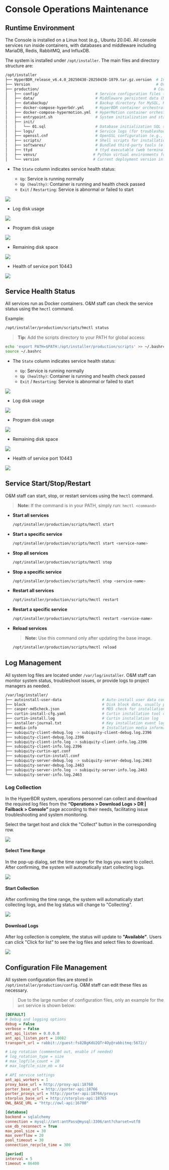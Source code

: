 # **Console Operations Maintenance**

## **Runtime Environment**

The Console is installed on a Linux host (e.g., Ubuntu 20.04). All console services run inside containers, with databases and middleware including MariaDB, Redis, RabbitMQ, and InfluxDB.

The system is installed under `/opt/installer`. The main files and directory structure are:

```bash
/opt/installer
├── HyperBDR_release_v6.4.0_20250430-20250430-1079.tar.gz.version  # Installation package version info
├── Version                                                        # Overall system version info
├── production/                                                   # Core directory for console operation
│   ├── config/                         # Service configuration files (e.g., MariaDB, Redis, Proxy)
│   ├── data/                           # Middleware persistent data (MySQL, Redis, RabbitMQ, InfluxDB)
│   ├── databackup/                     # Backup directory for MySQL, Redis, and configuration files
│   ├── docker-compose-hyperbdr.yml     # HyperBDR container orchestration config
│   ├── docker-compose-hypermotion.yml  # HyperMotion container orchestration config
│   ├── entrypoint.sh                   # System initialization and startup script
│   ├── init/
│   │   └── 01.sql                      # Database initialization SQL script
│   ├── logs/                           # Service logs (for troubleshooting)
│   ├── openssl.cnf                     # OpenSSL configuration (e.g., certificate generation)
│   ├── scripts/                        # Shell scripts for installation, upgrade, uninstall, backup, etc.
│   ├── softwares/                      # Bundled third-party tools (e.g., curl, ossutil, ttyd)
│   ├── ttyd                            # ttyd executable (web terminal service)
│   ├── venvs/                         # Python virtual environments for each service
│   └── version                        # Current deployment version info
```

* The `State` column indicates service health status:

  * `Up`: Service is running normally
  * `Up (healthy)`: Container is running and health check passed
  * `Exit` / `Restarting`: Service is abnormal or failed to start

![](./images/servicecomponentoperationandmaintenance-consoleoperationandmaintenance-1.png)

* Log disk usage

![](./images/servicecomponentoperationandmaintenance-consoleoperationandmaintenance-2.png)

* Program disk usage

![](./images/servicecomponentoperationandmaintenance-consoleoperationandmaintenance-3.png)

* Remaining disk space

![](./images/servicecomponentoperationandmaintenance-consoleoperationandmaintenance-4.png)

* Health of service port 10443

![](./images/servicecomponentoperationandmaintenance-consoleoperationandmaintenance-5.png)

## **Service Health Status**

All services run as Docker containers. O\&M staff can check the service status using the `hmctl` command.

Example:

```bash
/opt/installer/production/scripts/hmctl status
```

> **Tip:** Add the scripts directory to your PATH for global access:

```bash
echo 'export PATH=$PATH:/opt/installer/production/scripts' >> ~/.bashrc
source ~/.bashrc
```

* The `State` column indicates service health status:

  * `Up`: Service is running normally
  * `Up (healthy)`: Container is running and health check passed
  * `Exit` / `Restarting`: Service is abnormal or failed to start

![](./images/servicecomponentoperationandmaintenance-consoleoperationandmaintenance-1.png)

* Log disk usage

![](./images/servicecomponentoperationandmaintenance-consoleoperationandmaintenance-2.png)

* Program disk usage

![](./images/servicecomponentoperationandmaintenance-consoleoperationandmaintenance-3.png)

* Remaining disk space

![](./images/servicecomponentoperationandmaintenance-consoleoperationandmaintenance-4.png)

* Health of service port 10443

![](./images/servicecomponentoperationandmaintenance-consoleoperationandmaintenance-5.png)

## **Service Start/Stop/Restart**

O\&M staff can start, stop, or restart services using the `hmctl` command.

> **Note:** If the command is in your PATH, simply run: `hmctl <command>`

* **Start all services**

  ```bash
  /opt/installer/production/scripts/hmctl start
  ```

* **Start a specific service**

  ```bash
  /opt/installer/production/scripts/hmctl start <service-name>
  ```

* **Stop all services**

  ```bash
  /opt/installer/production/scripts/hmctl stop
  ```

* **Stop a specific service**

  ```bash
  /opt/installer/production/scripts/hmctl stop <service-name>
  ```

* **Restart all services**

  ```bash
  /opt/installer/production/scripts/hmctl restart
  ```

* **Restart a specific service**

  ```bash
  /opt/installer/production/scripts/hmctl restart <service-name>
  ```

* **Reload services**

  > **Note:** Use this command only after updating the base image.

  ```bash
  /opt/installer/production/scripts/hmctl reload
  ```

## **Log Management**

All system log files are located under `/var/log/installer`. O\&M staff can monitor system status, troubleshoot issues, or provide logs to project managers as needed.

```bash
/var/log/installer/
├── autoinstall-user-data                  # Auto-install user data config
├── block                                  # Disk block data, usually partition info
├── casper-md5check.json                   # MD5 check for installation image
├── curtin-install-cfg.yaml                # Curtin installation tool config
├── curtin-install.log                     # Curtin installation log
├── installer-journal.txt                  # Key installation event logs
├── media-info                             # Installation media information
├── subiquity-client-debug.log -> subiquity-client-debug.log.2396
├── subiquity-client-debug.log.2396
├── subiquity-client-info.log -> subiquity-client-info.log.2396
├── subiquity-client-info.log.2396
├── subiquity-curtin-apt.conf
├── subiquity-curtin-install.conf
├── subiquity-server-debug.log -> subiquity-server-debug.log.2463
├── subiquity-server-debug.log.2463
├── subiquity-server-info.log -> subiquity-server-info.log.2463
└── subiquity-server-info.log.2463
```

### **Log Collection**

In the HyperBDR system, operations personnel can collect and download the required log files from the **“Operations > Download Logs > DR | Failback > Console”** page according to their needs, facilitating issue troubleshooting and system monitoring.

Select the target host and click the "Collect" button in the corresponding row.

![](./images/downloadlogs-dr-console-2.png)

#### **Select Time Range**

In the pop-up dialog, set the time range for the logs you want to collect. After confirming, the system will automatically start collecting logs.

![](./images/downloadlogs-dr-3.png)

#### **Start Collection**

After confirming the time range, the system will automatically start collecting logs, and the log status will change to "Collecting".

![](./images/downloadlogs-dr-4.png)

#### **Download Logs**

After log collection is complete, the status will update to **"Available"**. Users can click "Click for list" to see the log files and select files to download.

![](./images/downloadlogs-dr-5.png)

## **Configuration File Management**

All system configuration files are stored in `/opt/installer/production/config`. O\&M staff can edit these files as necessary.

> Due to the large number of configuration files, only an example for the `ant` service is shown below:

```ini
[DEFAULT]
# Debug and logging options
debug = False
verbose = False
ant_api_listen = 0.0.0.0
ant_api_listen_port = 10082
transport_url = rabbit://guest:fs82BgKdU2QTr4Oy@rabbitmq:5672//

# Log rotation (commented out, enable if needed)
# log_rotation_type = size
# max_logfile_count = 10
# max_logfile_size_mb = 64

# API service settings
ant_api_workers = 1
proxy_base_url = http://proxy-api:18768
porter_base_url = http://porter-api:18766
porter_proxys_url = http://porter-api:18766/proxys
storplus_base_url = http://storplus-api:18765
OWL_BASE_URL = "http://owl-api:16700"

[database]
backend = sqlalchemy
connection = mysql://ant:antPass@mysql:3306/ant?charset=utf8
use_db_reconnect = True
max_pool_size = 30
max_overflow = 20
pool_timeout = 30
connection_recycle_time = 300

[period]
interval = 5
timeout = 86400
```